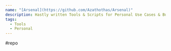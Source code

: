 ```yaml
---
name: "[Arsenal](https://github.com/Azathothas/Arsenal)"
description: Hastly written Tools & Scripts for Personal Use Cases & Bug Bounties
tags:
  - Tools
  - Personal
---
```

#repo
